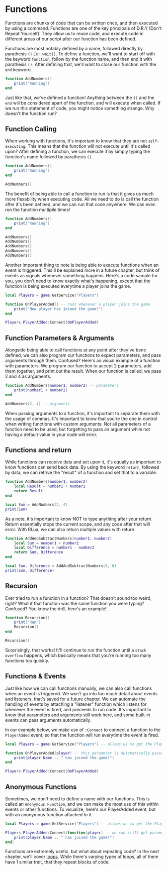 # Functions

Functions are chunks of code that can be written once, and then executed by using a command. Functions are one of the key principals of D.R.Y (Don't Repeat Yourself). They allow us to reuse code, and execute code in different areas of our script after our function has been defined. 

Functions are most notably defined by a name, followed directly by parathesis `()` `EX: wait()`. To define a function, we'll want to start off with the keyword `function`, follow by the function name, and then end it with parathesis `()`. After defining that, we'll want to close our function with the `end` keyword.

```lua
function AddNumbers()
    print("Running")
end
``` 

Just like that, we've defined a function! Anything between the `()` and the `end` will be considered apart of the function, and will execute when called. If we run this statement of code, you might notice something strange. Why doesn't the function run?





## Function Calling

When working with functions, it's important to know that they are not `self-executing`. This means that the function will not execute until it's called upon? After defining a function, we can execute it by simply typing the function's name followed by parathesis `()`.

```lua 
function AddNumbers()
    print("Running")
end

AddNumbers()
```

The benefit of being able to call a function to run is that it gives us much more flexability when executing code. All we need to do is call the function after it's been defined, and we can run that code anywhere. We can even run the function multipile times!

```lua 
function AddNumbers()
    print("Running")
end

AddNumbers()
AddNumbers()
AddNumbers()
AddNumbers()
AddNumbers()
```

Another important thing to note is being able to execute functions when an event is triggered. This'll be explained more in a future chapter, but think of events as signals whenever something happens. Here's a code sample for you, you don't need to know exactly what's happening, except that the function is being executed everytime a player joins the game.

```lua
local Players = game:GetService("Players")

function OnPlayerAdded() -- runs whenever a player joins the game
    print("New player has joined the game!")
end

Players.PlayerAdded:Connect(OnPlayerAdded)
```





## Function Parameters & Arguments

Alongside being able to call functions at any point after they've bene defined, we can also program our functions to expect parameters, and pass arguments through them. Confused? Here's an visual example of a function with parameters. We program our function to accept 2 parameters, add them together, and print out the result. When our function is called, we pass 2 and 4 as arguments.

```lua
function AddNumbers(number1, number2) -- parameters
    print(number1 + number2)
end

AddNumbers(2, 4) -- arguments
```

When passing arguments to a function, it's important to separate them with the usage of commas. It's important to know that you're the one in control when writing functions with custom arguments. Not all parameters of a function need to be used, but forgetting to pass an argument while not having a default value in your code will error.





## Functions and return

While functions can receive data and act upon it, it's equally as important to know functions can send back data. By using the keyword `return`, followed by data, we can retrive the "result" of a function and set that to a variable.

```lua
function AddNumbers(number1, number2) 
    local Result = number1 + number2
    return Result
end

local Sum = AddNumbers(2, 4)
print(Sum)
```

As a note, it's important to know NOT to type anything after your return. Return essentially stops the current scope, and any code after that will error. With RLua, we can also return multiple values with return.

```lua
function AddAndSubtractNumbers(number1, number2)
    local Sum = number1 + number2
    local Difference = number1 - number2
    return Sum, Difference
end

local Sum, Diference = AddAndSubtractNumbers(8, 6)
print(Sum, Difference)
```





## Recursion

Ever tried to run a function in a function? That doesn't sound too weird, right? What if that function was the same function you were typing? Confused? You know the drill, here's an example! 

```lua
function Recursion()
    print("Ran")
    Recursion()
end

Recursion()
```

Surprisingly, that works! It'll continue to run the function until a `stack overflow` happens, which basically means that you're running too many functions too quickly.





## Functions & Events

Just like how we can call functions manually, we can also call functions when an event is triggered. We won't go into too much detail about events and listeners, that's saved for a future chapter. We can automate the handling of events by attaching a "listener" function which listens for whenever the event is fired, and preceeds to run code. It's important to know that parameters and arguments still work here, and some built-in events can pass arguments automatically.

In our example below, we make use of `:Connect` to connect a function to the `PlayerAdded` event, so that the function will run everytime the event is fired.

```lua
local Players = game:GetService("Players") -- allows us to get the PlayerAdded event

function OnPlayerAdded(player) -- this parameter is automatically passed by the PlayerAdded event.
    print(player.Name .. " has joined the game!")
end

Players.PlayerAdded:Connect(OnPlayerAdded)
```





## Anonymous Functions

Sometimes, we don't need to define a name with our functions. This is called an `Anonymous Function`, and we can make the most use of this within events or other functions. To visualize, here's our PlayerAdded event, but with an anonymous function attached to it.

```lua
local Players = game:GetService("Players") -- allows us to get the PlayerAdded event

Players.PlayerAdded:Connect(function(player) -- we can still get parameters from anonymous functions!
    print(player.Name .. " has joined the game!")
end) 
```


Functions are extremely useful, but what about repeating code? In the next chapter, we'll cover [loops](./chapter_22_Loops.md). While there's varying types of loops, all of them have 1 similar trait, that they repeat blocks of code.